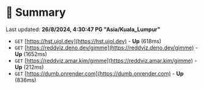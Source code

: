 # 📖 Summary
Last updated: **26/8/2024, 4:30:47 PG "Asia/Kuala_Lumpur"**

- `GET` [https://hst.ujol.dev](https://hst.ujol.dev) - **Up** (618ms)
- `GET` [https://reddviz.deno.dev/gimme](https://reddviz.deno.dev/gimme) - **Up** (1652ms)
- `GET` [https://reddviz.amar.kim/gimme](https://reddviz.amar.kim/gimme) - **Up** (212ms)
- `GET` [https://dumb.onrender.com](https://dumb.onrender.com) - **Up** (836ms)
